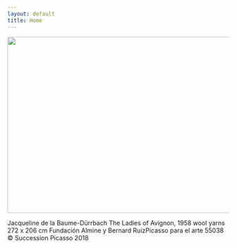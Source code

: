 ```yaml
---
layout: default
title: Home
---
```


<p align="center">
  <img src="https://user-images.githubusercontent.com/41255076/152648943-fe1f594c-dd55-4d3d-a392-2c8114944631.jpg" width="600" height="400">
</p>
Jacqueline de la Baume-Dürrbach The Ladies of Avignon, 1958 wool yarns 272 x 206 cm Fundación Almine y Bernard RuizPicasso para el arte 55038 © Succession Picasso 2018
